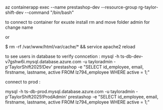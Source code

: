  az containerapp exec --name prestashop-dev --resource-group rg-taylor-shift-dev --command "/bin/bash" 


 to connect to container for exuste install rm and move folder admin for change name


 or 

 $ rm -rf /var/www/html/var/cache/* && service apache2 reload

 to see users in database to verify conncetion : mysql -h ts-db-dev-v7gshw6i.mysql.database.azure.com -u tayloradmin -p'TaylorShift2025!Dev' prestashop -e "SELECT id_employee, email, firstname, lastname, active FROM lz794_employee WHERE active = 1;"



 connect to prod : 

 mysql -h ts-db-prod.mysql.database.azure.com -u tayloradmin -p'TaylorShift2025!ProdAdmin' prestashop -e "SELECT id_employee, email, firstname, lastname, active FROM lz794_employee WHERE active = 1;"